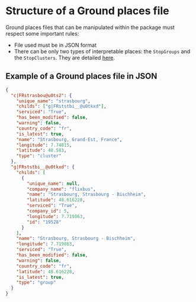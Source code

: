# Structure of a Ground places file

Ground places files that can be manipulated within the package must respect some important rules:

- File used must be in JSON format
- There can be only two types of interpretable places: the `StopGroups` and the `StopClusters`. They are detailed [here](https://github.com/tictactrip/ground-place-sdk/blob/master/docs/ground_places_categories.md).

## Example of a Ground places file in JSON

```json
{
  "c|FRstrasbou@u0ts2": {
    "unique_name": "strasbourg",
    "childs": ["g|FRststbi__@u0tkxd"],
    "serviced": "True",
    "has_been_modified": false,
    "warning": false,
    "country_code": "fr",
    "is_latest": true,
    "name": "Strasbourg, Grand-Est, France",
    "longitude": 7.74815,
    "latitude": 48.583,
    "type": "cluster"
  },
  "g|FRststbi__@u0tkxd": {
    "childs": [
      {
        "unique_name": null,
        "company_name": "flixbus",
        "name": "Strasbourg, Strasbourg - Bischheim",
        "latitude": 48.616228,
        "serviced": "True",
        "company_id": 5,
        "longitude": 7.719863,
        "id": "19528"
      }
    ],
    "name": "Strasbourg, Strasbourg - Bischheim",
    "longitude": 7.719863,
    "serviced": "True",
    "has_been_modified": false,
    "warning": false,
    "country_code": "fr",
    "latitude": 48.616228,
    "is_latest": true,
    "type": "group"
  }
}
```
